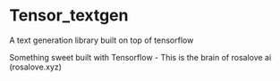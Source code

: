 # Tensor_textgen


A text generation library built on top of tensorflow

Something sweet built with Tensorflow - This is the brain of rosalove ai (rosalove.xyz)
